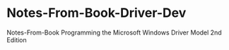 # Notes-From-Book-Driver-Dev
Notes-From-Book Programming the Microsoft Windows Driver Model 2nd Edition
